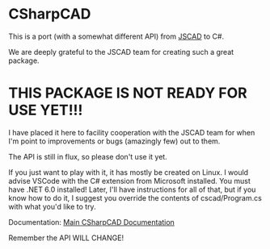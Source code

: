 # CSharpCAD

This is a port (with a somewhat different API) from [JSCAD](https://github.com/jscad/OpenJSCAD.org) to C#.

We are deeply grateful to the JSCAD team for creating such a great package.

# THIS PACKAGE IS NOT READY FOR USE YET!!!

I have placed it here to facility cooperation with the JSCAD team for
when I'm point to improvements or bugs (amazingly few) out to them.

The API is still in flux, so please don't use it yet.

If you just want to play with it, it has mostly be created on Linux.
I would advise VSCode with the C# extension from Microsoft installed.
You must have .NET 6.0 installed!
Later, I'll have instructions for all of that, but if you know how to
do it, I suggest you override the contents of cscad/Program.cs with
what you'd like to try.

Documentation:
[Main CSharpCAD Documentation](https://briansturgill.github.io/CSharpCAD/CSharpCADDocs.html)


Remember the API WILL CHANGE!

